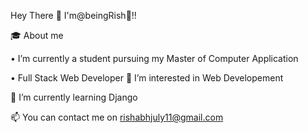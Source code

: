 Hey There 👋 I'm@beingRish🦥!!

🎓 About me

• I’m currently a student pursuing my Master of Computer Application

• Full Stack Web Developer
👀 I’m interested in Web Developement

🌱 I’m currently learning Django

📫 You can contact me on rishabhjuly11@gmail.com


